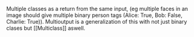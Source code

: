 Multiple classes as a return from the same input, (eg multiple faces in an image should give multiple binary person tags (Alice: True, Bob: False, Charlie: True)).
Multioutput is a generalization of this with not just binary clases but [[Multiclass]] aswell.
